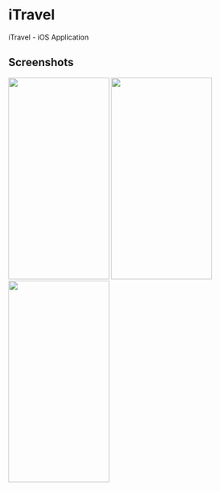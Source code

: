
# iTravel

iTravel - iOS Application


## Screenshots
<img src="!https://github.com/elfaaels/iTravel/assets/66504398/54b56b07-268a-483b-a5f4-2103316b55a2" data-canonical-src="https://github.com/elfaaels/iTask/assets/66504398/ca49846d-2e36-437e-af7e-efff3e65d60f" width="200" height="400" />
<img src="!https://github.com/elfaaels/iTravel/assets/66504398/95bdf4d1-3acf-4a11-bcec-ac4d494bfb6b" data-canonical-src="https://github.com/elfaaels/iTask/assets/66504398/ffd784ce-386f-4d41-b35c-227f3c4c4057" width="200" height="400" />
<img src="!https://github.com/elfaaels/iTravel/assets/66504398/f889e968-68be-43c5-84b1-e72eff71f50f" data-canonical-src="https://github.com/elfaaels/iTask/assets/66504398/ffd784ce-386f-4d41-b35c-227f3c4c4057" width="200" height="400" />


